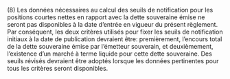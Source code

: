 (8) Les données nécessaires au calcul des seuils de notification pour les positions courtes nettes en rapport avec la dette souveraine émise ne seront pas disponibles à la date d’entrée en vigueur du présent règlement. Par conséquent, les deux critères utilisés pour fixer les seuils de notification initiaux à la date de publication devraient être: premièrement, l’encours total de la dette souveraine émise par l’émetteur souverain, et deuxièmement, l’existence d’un marché à terme liquide pour cette dette souveraine. Des seuils révisés devraient être adoptés lorsque les données pertinentes pour tous les critères seront disponibles.